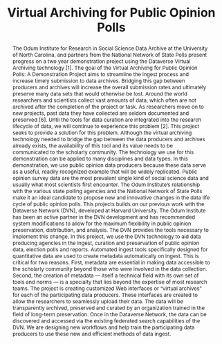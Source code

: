 ---
abstract: "The Odum Institute for Research in Social Science Data Archive at the University
  of North Carolina, and partners from the National Network of State Polls present
  progress on a two year demonstration project using the Dataverse Virtual Archiving
  technology [1]. The goal of the Virtual Archiving for Public Opinion Polls: A Demonstration
  Project aims to streamline the ingest process and increase timely submission to
  data archives. Bridging this gap between producers and archives will increase the
  overall submission rates and ultimately preserve many data sets that would otherwise
  be lost.\nAround the world researchers and scientists collect vast amounts of data,
  which often are not archived after the completion of the project or task. As researchers
  move on to new projects, past data they have collected are seldom documented and
  preserved [6]. Until the tools for data curation are integrated into the research
  lifecycle of data, we will continue to experience this problem [2]. This project
  seeks to provide a solution for this problem. Although the virtual archiving technology
  needed to bridge the gap between the data producers and archives already exists,
  the availability of this tool and its value needs to be communicated to the scholarly
  community.\nThe technology we use for this demonstration can be applied to many
  disciplines and data types. In this demonstration, we use public opinion data producers
  because these data serve as a useful, readily recognized example that will be widely
  replicated. Public opinion survey data are the most prevalent single kind of social
  science data and usually what most scientists first encounter.\nThe Odum Institute’s
  relationship with the various state polling agencies and the National Network of
  State Polls make it an ideal candidate to propose new and innovative changes in
  the data life cycle of public opinion polls. This projects builds on our previous
  work with the Dataverse Network (DVN), developed at Harvard University. The Odum
  Institute has been an active partner in the DVN development and has recommended
  system modifications to allow for the maximum flexibility in public opinion preservation,
  distribution, and analysis. The DVN provides the tools necessary to implement this
  change. In this project, we use the DVN technology to aid data producing agencies
  in the ingest, curation and preservation of public opinion data, election polls
  and reports.\nAutomated ingest tools specifically designed for quantitative data
  are used to create metadata automatically on ingest. This is critical for two reasons.
  First, metadata are essential in making data accessible to the scholarly community
  beyond those who were involved in the data collection. Second, the creation of metadata
  — itself a technical field with its own set of tools and norms — is a specialty
  that lies beyond the expertise of most research teams. \nThe project is creating
  customized Web interfaces or “virtual archives” for each of the participating data
  producers. These interfaces are created to allow the researchers to seamlessly upload
  their data. The data will be transparently archived, preserved and curated by an
  organization trained in the field of long-term preservation. Once in the Dataverse
  Network, the data can be discovered and accessed via the existing federated search
  capabilities of the DVN. We are designing new workflows and help train the participating
  data producers to use these new and efficient methods of data ingest."
creators:
- Jonathan Crabtree
date: null
document_url: https://services.phaidra.univie.ac.at/api/object/o:294258/download
grand_parent: iPRES
institutions: []
keywords:
- singapore
- digital archives
- alliances
- federation
- data management
- social science data
landing_page_url: https://phaidra.univie.ac.at/o:294258
language: eng
layout: publication
license: CC BY-SA 3.0 AT
notes_url: null
parent: iPRES 2011
publication_type: paper
size: 504521
slides_url: null
source_name: iPRES
stream_url: null
title: Virtual Archiving for Public Opinion Polls
year: 2011
---